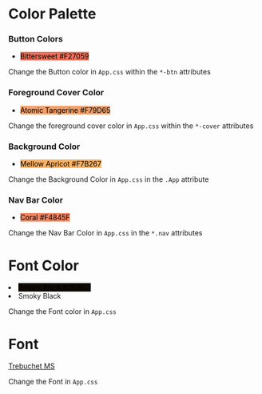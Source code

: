 <h1>Color Palette</h1>

<h3>Button Colors</h3>
<ul>
<li><mark style="background-color: #F27059">Bittersweet #F27059</mark></li> 
</ul>

Change the Button color in `App.css` within the `*-btn` attributes

<h3>Foreground Cover Color</h3>
<ul>
<li><mark style="background-color: #F79D65">Atomic Tangerine #F79D65</mark></li> 
</ul>

Change the foreground cover color in `App.css` within the `*-cover` attributes

<h3>Background Color</h3>
<ul>
<li><mark style="background-color: #F7B267">Mellow Apricot #F7B267</mark></li>
</ul>

Change the Background Color in `App.css` in the `.App` attribute

<h3>Nav Bar Color</h3>
<ul>
<li><mark style="background-color: #F4845F">Coral #F4845F</mark></li>
</ul>

Change the Nav Bar Color in `App.css` in the `*.nav` attributes

<h1>Font Color</h1>

<li><mark style="background-color: #110A03">Smoky Black #110A03</mark></li> 
<li>Smoky Black</li>

Change the Font color in `App.css` 

<h1>Font</h1>

[Trebuchet MS](https://en.wikipedia.org/wiki/Trebuchet_MS)

Change the Font in `App.css` 
